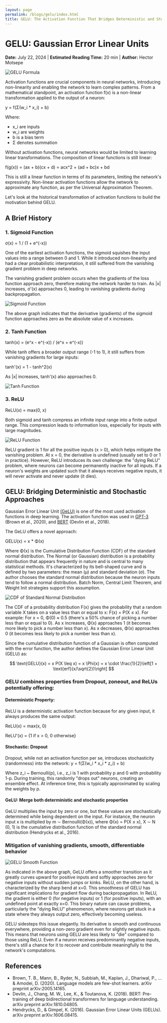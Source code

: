 ```yaml
---
layout: page
permalink: /blogs/gelu/index.html
title: GELU: The Activation Function That Bridges Deterministic and Stochastic Worlds
---
```


# GELU: Gaussian Error Linear Units

**Date:** July 22, 2024 | **Estimated Reading Time:** 20 min | **Author:** Hector Motsepe

![GELU Formula](/blogs/assets/images_gelu/formula.png)

Activation functions are crucial components in neural networks, introducing non-linearity and enabling the network to learn complex patterns. From a mathematical standpoint, an activation function f(x) is a non-linear transformation applied to the output of a neuron:

y = f(Σ(w_i * x_i) + b)

Where:
- x_i are inputs
- w_i are weights
- b is a bias term
- Σ denotes summation

Without activation functions, neural networks would be limited to learning linear transformations. The composition of linear functions is still linear:

f(g(x)) = (ax + b)(cx + d) = acx^2 + (ad + bc)x + bd

This is still a linear function in terms of its parameters, limiting the network's expressivity. Non-linear activation functions allow the network to approximate any function, as per the Universal Approximation Theorem.

Let's look at the historical transformation of activation functions to build the motivation behind GELU.

## A Brief History

### 1. Sigmoid Function 

σ(x) = 1 / (1 + e^(-x))

One of the earliest activation functions, the sigmoid squishes the input values into a range between 0 and 1. While it introduced non-linearity and had a clear probabilistic interpretation, it still suffered from the vanishing gradient problem in deep networks.

The vanishing gradient problem occurs when the gradients of the loss function approach zero, therefore making the network harder to train. As |x| increases, σ'(x) approaches 0, leading to vanishing gradients during backpropagation.

![Sigmoid Function](/blogs/assets/images_gelu/sigmoid.png)

The above graph indicates that the derivative (gradients) of the sigmoid function approaches zero as the absolute value of x increases.

### 2. Tanh Function

tanh(x) = (e^x - e^(-x)) / (e^x + e^(-x))

While tanh offers a broader output range (-1 to 1), it still suffers from vanishing gradients for large inputs:

tanh'(x) = 1 - tanh^2(x)

As |x| increases, tanh'(x) also approaches 0.

![Tanh Function](/blogs/assets/images_gelu/tanh.png)

### 3. ReLU

ReLU(x) = max(0, x)

Both sigmoid and tanh compress an infinite input range into a finite output range. This compression leads to information loss, especially for inputs with large magnitudes.

![ReLU Function](/blogs/assets/images_gelu/relu.png)

ReLU gradient is 1 for all the positive inputs (x > 0), which helps mitigate the vanishing problem. At x = 0, the derivative is undefined (usually set to 0 or 1 in practice). However, ReLU introduces its own challenge: the "dying ReLU" problem, where neurons can become permanently inactive for all inputs. If a neuron's weights are updated such that it always receives negative inputs, it will never activate and never update (it dies).

## GELU: Bridging Deterministic and Stochastic Approaches

Gaussian Error Linear Unit [(GeLU)](https://arxiv.org/pdf/1606.08415) is one of the most used activation functions in deep learning. The activation function was used in [GPT-3](https://arxiv.org/abs/2005.14165) (Brown et al., 2020), and [BERT](https://arxiv.org/pdf/1810.04805) (Devlin et al., 2018). 

The GeLU offers a novel approach:

GELU(x) = x * Φ(x)

Where Φ(x) is the Cumulative Distribution Function (CDF) of the standard normal distribution. The Normal (or Gaussian) distribution is a probability distribution that appears frequently in nature and is central to many statistical methods. It's characterized by its bell-shaped curve and is defined by two parameters: the mean (μ) and standard deviation (σ). The author chooses the standard normal distribution because the neuron inputs tend to follow a normal distribution. Batch Norm, Central Limit Theorem, and Weight Init strategies support this assumption.

![CDF of Standard Normal Distribution](/blogs/assets/images_gelu/cdf.png)

The CDF of a probability distribution F(x) gives the probability that a random variable X takes on a value less than or equal to x: F(x) = P(X ≤ x). For example: For x = 0, Φ(0) ≈ 0.5 (there's a 50% chance of picking a number less than or equal to 0). As x increases, Φ(x) approaches 1 (it becomes more likely to pick a number less than x). As x decreases, Φ(x) approaches 0 (it becomes less likely to pick a number less than x).

Since the cumulative distribution function of a Gaussian is often computed with the error function, the author defines the Gaussian Error Linear Unit (GELU) as:

$$
\text{GELU}(x) = x P(X \leq x) = x \Phi(x) = x \cdot \frac{1}{2}\left[1 + \text{erf}(x/\sqrt{2})\right]
$$

### GELU combines properties from Dropout, zoneout, and ReLUs potentially offering:

#### Deterministic Property:

ReLU is a deterministic activation function because for any given input, it always produces the same output:

ReLU(x) = max(x, 0)

ReLU'(x) = {1 if x > 0, 0 otherwise}

#### Stochastic: Dropout

Dropout, while not an activation function per se, introduces stochasticity (randomness) into the network:
y = f(Σ(w_i * x_i * z_i) + b)

Where z_i ~ Bernoulli(p), i.e., z_i is 1 with probability p and 0 with probability 1-p.
During training, this randomly "drops out" neurons, creating an ensemble effect. At inference time, this is typically approximated by scaling the weights by p.

#### GeLU: Merge both deterministic and stochastic properties

GeLU multiplies the input by zero or one, but these values are stochastically determined while being dependent on the input. For instance, the neuron input x is multiplied by m ∼ Bernoulli(Φ(x)), where Φ(x) = P(X ≤ x), X ∼ N (0, 1) is the cumulative distribution function of the standard normal distribution (Hendrycks et al., 2016).

### Mitigation of vanishing gradients, smooth, differentiable behavior

![GELU Smooth Function](/blogs/assets/images_gelu/gelu_smooth.png)

As indicated in the above graph, GeLU offers a smoother transition as it greatly curves upward for positive inputs and softly approaches zero for negative inputs without sudden jumps or kinks. ReLU, on the other hand, is characterized by the sharp bend at x=0. This smoothness of GELU has significant implications for gradient flow during backpropagation. In ReLU, the gradient is either 0 (for negative inputs) or 1 (for positive inputs), with an undefined point at exactly x=0. This binary nature can cause problems, particularly the "dying ReLU" phenomenon, where neurons get stuck in a state where they always output zero, effectively becoming useless.

GELU sidesteps this issue elegantly. Its derivative is smooth and continuous everywhere, providing a non-zero gradient even for slightly negative inputs. This means that neurons using GELU are less likely to "die" compared to those using ReLU. Even if a neuron receives predominantly negative inputs, there's still a chance for it to recover and contribute meaningfully to the network's computations.

## References

- Brown, T. B., Mann, B., Ryder, N., Subbiah, M., Kaplan, J., Dhariwal, P., ... & Amodei, D. (2020). Language models are few-shot learners. arXiv preprint arXiv:2005.14165.
- Devlin, J., Chang, M. W., Lee, K., & Toutanova, K. (2018). BERT: Pre-training of deep bidirectional transformers for language understanding. arXiv preprint arXiv:1810.04805.
- Hendrycks, D., & Gimpel, K. (2016). Gaussian Error Linear Units (GELUs). arXiv preprint arXiv:1606.08415.
